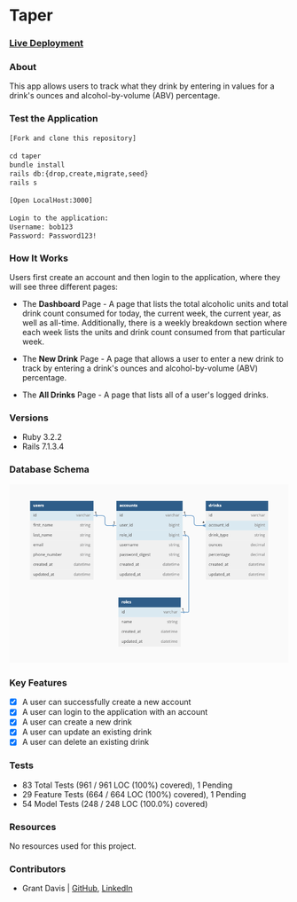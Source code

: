 # Taper

### [Live Deployment](https://taper-4affd5dec44c.herokuapp.com/)

### About

This app allows users to track what they drink by entering in values for a drink's ounces and alcohol-by-volume (ABV) percentage.

### Test the Application

```
[Fork and clone this repository]

cd taper
bundle install
rails db:{drop,create,migrate,seed}
rails s

[Open LocalHost:3000]

Login to the application:
Username: bob123
Password: Password123!
```

### How It Works

Users first create an account and then login to the application, where they will see three different pages:

* The **Dashboard** Page - A page that lists the total alcoholic units and total drink count consumed for today, the current week, the current year, as well as all-time. Additionally, there is a weekly breakdown section where each week lists the units and drink count consumed from that particular week.

* The **New Drink** Page - A page that allows a user to enter a new drink to track by entering a drink's ounces and alcohol-by-volume (ABV) percentage.

* The **All Drinks** Page - A page that lists all of a user's logged drinks.

### Versions

- Ruby 3.2.2
- Rails 7.1.3.4

### Database Schema

![db_schema](public/db_schema.png)

### Key Features

- [x] A user can successfully create a new account
- [x] A user can login to the application with an account
- [x] A user can create a new drink
- [x] A user can update an existing drink
- [x] A user can delete an existing drink

### Tests

* 83 Total Tests (961 / 961 LOC (100%) covered), 1 Pending
* 29 Feature Tests (664 / 664 LOC (100%) covered), 1 Pending
* 54 Model Tests (248 / 248 LOC (100.0%) covered)

### Resources

No resources used for this project.

### Contributors

* Grant Davis | [GitHub](https://github.com/grantdavis303), [LinkedIn](https://www.linkedin.com/in/grantdavis303/)